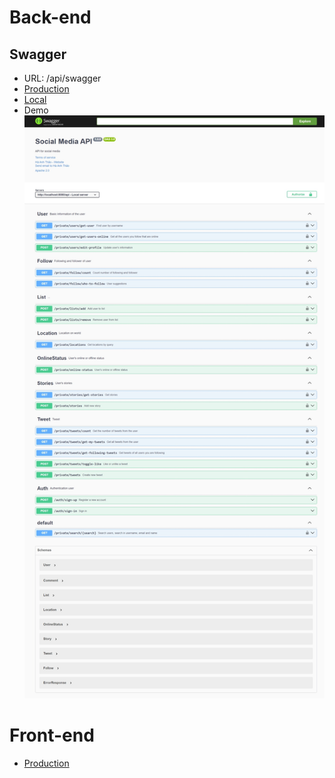 # Back-end

## Swagger

-   URL: /api/swagger
-   [Production](https://redux-social-media-backend.vercel.app/api/swagger/)
-   [Local](http://localhost:8080/api/swagger/)
-   Demo
    ![Swagger UI](./demo/swagger.jpeg)

# Front-end

-   [Production](https://redux-social-media-front-end.vercel.app/)
